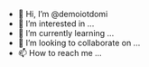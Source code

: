 - 👋 Hi, I’m @demoiotdomi
- 👀 I’m interested in ...
- 🌱 I’m currently learning ...
- 💞️ I’m looking to collaborate on ...
- 📫 How to reach me ...

<!---
demoiotdomi/demoiotdomi is a ✨ special ✨ repository because its `README.md` (this file) appears on your GitHub profile.
You can click the Preview link to take a look at your changes.
--->
